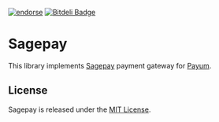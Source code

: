 [![endorse](https://api.coderwall.com/a2xchip/endorsecount.png)](https://coderwall.com/a2xchip)
[![Bitdeli Badge](https://d2weczhvl823v0.cloudfront.net/LedjIn/sagepay/trend.png)](https://bitdeli.com/free "Bitdeli Badge")

# Sagepay

This library implements [Sagepay](http://www.sagepay.com/) payment gateway for [Payum](http://payum.org).

## License

Sagepay is released under the [MIT License](LICENSE).
